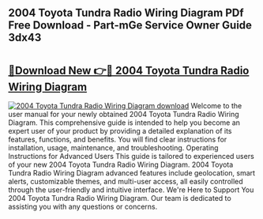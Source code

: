 ## 2004 Toyota Tundra Radio Wiring Diagram PDf Free Download - Part-mGe Service Owner Guide 3dx43

# <h2><a href="http://dfnvwgd.blite.top/?on=2004+Toyota+Tundra+Radio+Wiring+Diagram">🔗Download New 👉🔴 2004 Toyota Tundra Radio Wiring Diagram</a></h2>

[![2004 Toyota Tundra Radio Wiring Diagram download](https://i.imgur.com/lujVjoI.png)](http://dfnvwgd.blite.top/?on=2004+Toyota+Tundra+Radio+Wiring+Diagram)
Welcome to the user manual for your newly obtained 2004 Toyota Tundra Radio Wiring Diagram. This comprehensive guide is intended to help you become an expert user of your product by providing a detailed explanation of its features, functions, and benefits. You will find clear instructions for installation, usage, maintenance, and troubleshooting. Operating Instructions for Advanced Users This guide is tailored to experienced users of your new 2004 Toyota Tundra Radio Wiring Diagram. 2004 Toyota Tundra Radio Wiring Diagram advanced features include geolocation, smart alerts, customizable themes, and multi-user access, all easily controlled through the user-friendly and intuitive interface. We're Here to Support You 2004 Toyota Tundra Radio Wiring Diagram. Our team is dedicated to assisting you with any questions or concerns.
